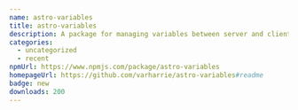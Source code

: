 ```yaml
---
name: astro-variables
title: astro-variables
description: A package for managing variables between server and client in Astro projects
categories:
  - uncategorized
  - recent
npmUrl: https://www.npmjs.com/package/astro-variables
homepageUrl: https://github.com/varharrie/astro-variables#readme
badge: new
downloads: 200
---
```

